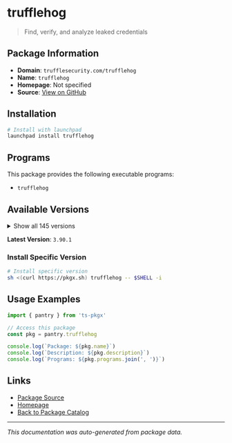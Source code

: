 # trufflehog

> Find, verify, and analyze leaked credentials

## Package Information

- **Domain**: `trufflesecurity.com/trufflehog`
- **Name**: `trufflehog`
- **Homepage**: Not specified
- **Source**: [View on GitHub](https://github.com/pkgxdev/pantry/tree/main/projects/trufflesecurity.com/trufflehog/package.yml)

## Installation

```bash
# Install with launchpad
launchpad install trufflehog
```

## Programs

This package provides the following executable programs:

- `trufflehog`

## Available Versions

<details>
<summary>Show all 145 versions</summary>

- `3.90.1`, `3.90.0`, `3.89.2`, `3.89.1`, `3.89.0`
- `3.88.35`, `3.88.34`, `3.88.33`, `3.88.32`, `3.88.31`
- `3.88.30`, `3.88.29`, `3.88.28`, `3.88.27`, `3.88.26`
- `3.88.25`, `3.88.24`, `3.88.23`, `3.88.22`, `3.88.21`
- `3.88.20`, `3.88.19`, `3.88.18`, `3.88.17`, `3.88.16`
- `3.88.15`, `3.88.14`, `3.88.13`, `3.88.12`, `3.88.11`
- `3.88.10`, `3.88.9`, `3.88.8`, `3.88.7`, `3.88.6`
- `3.88.5`, `3.88.4`, `3.88.3`, `3.88.2`, `3.88.1`
- `3.88.0`, `3.87.2`, `3.87.1`, `3.87.0`, `3.86.1`
- `3.86.0`, `3.85.0`, `3.84.2`, `3.84.1`, `3.84.0`
- `3.83.7`, `3.83.6`, `3.83.5`, `3.83.4`, `3.83.3`
- `3.83.2`, `3.83.1`, `3.83.0`, `3.82.13`, `3.82.12`
- `3.82.11`, `3.82.10`, `3.82.9`, `3.82.8`, `3.82.7`
- `3.82.6`, `3.82.5`, `3.82.4`, `3.82.3`, `3.82.2`
- `3.82.1`, `3.82.0`, `3.81.10`, `3.81.9`, `3.81.8`
- `3.81.7`, `3.81.6`, `3.81.5`, `3.81.4`, `3.81.3`
- `3.81.2`, `3.81.1`, `3.81.0`, `3.80.6`, `3.80.5`
- `3.80.4`, `3.80.3`, `3.80.2`, `3.80.1`, `3.80.0`
- `3.79.0`, `3.78.2`, `3.78.1`, `3.78.0`, `3.77.0`
- `3.76.3`, `3.76.2`, `3.76.1`, `3.76.0`, `3.75.1`
- `3.75.0`, `3.74.0`, `3.73.0`, `3.72.0`, `3.71.2`
- `3.71.1`, `3.71.0`, `3.70.3`, `3.70.2`, `3.70.1`
- `3.70.0`, `3.69.0`, `3.68.5`, `3.68.4`, `3.68.3`
- `3.68.2`, `3.68.1`, `3.68.0`, `3.67.7`, `3.67.6`
- `3.67.5`, `3.67.4`, `3.67.3`, `3.67.2`, `3.67.1`
- `3.67.0`, `3.66.3`, `3.66.2`, `3.66.1`, `3.66.0`
- `3.65.0`, `3.64.0`, `3.63.11`, `3.63.10`, `3.63.9`
- `3.63.8`, `3.63.7`, `3.63.6`, `3.63.5`, `3.63.4`
- `3.63.3`, `3.63.2`, `3.63.1`, `3.63.0`, `3.62.1`

</details>

**Latest Version**: `3.90.1`

### Install Specific Version

```bash
# Install specific version
sh <(curl https://pkgx.sh) trufflehog -- $SHELL -i
```

## Usage Examples

```typescript
import { pantry } from 'ts-pkgx'

// Access this package
const pkg = pantry.trufflehog

console.log(`Package: ${pkg.name}`)
console.log(`Description: ${pkg.description}`)
console.log(`Programs: ${pkg.programs.join(', ')}`)
```

## Links

- [Package Source](https://github.com/pkgxdev/pantry/tree/main/projects/trufflesecurity.com/trufflehog/package.yml)
- [Homepage](#)
- [Back to Package Catalog](../../../package-catalog.md)

---

*This documentation was auto-generated from package data.*
